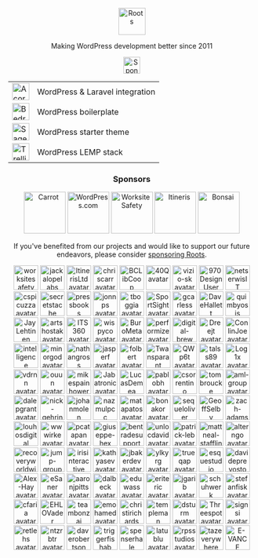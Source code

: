 <p align="center">
  <a href="https://roots.io/">
    <img alt="Roots" src="https://cdn.roots.io/app/uploads/logo-roots.svg" height="55">
  </a>
</p>
<p align="center">Making WordPress development better since 2011</p>


<p align="center"><a href="https://github.com/sponsors/roots"><img height="34" src="https://img.shields.io/badge/sponsor%20roots-525ddc?logo=github&logoColor=ffffff&message=test" alt="Sponsor Roots"></a></p>

<div align="center">
<table>
  <tr>
    <td><a href="https://roots.io/acorn/"><img src="https://cdn.roots.io/app/uploads/logo-acorn.svg" height="35" alt="Acorn"></a></td>
    <td>WordPress &amp; Laravel integration</td>
  </tr>
  <tr>
    <td><a href="https://roots.io/bedrock/"><img src="https://cdn.roots.io/app/uploads/logo-bedrock.svg" height="35" alt="Bedrock"></a></td>
    <td>WordPress boilerplate</td>
  </tr>
  <tr>
    <td><a href="https://roots.io/sage/"><img src="https://cdn.roots.io/app/uploads/logo-sage.svg" height="35" alt="Sage"></a></td>
    <td>WordPress starter theme</td>
  </tr>
  <tr>
    <td><a href="https://roots.io/trellis/"><img src="https://cdn.roots.io/app/uploads/logo-trellis.svg" height="35" alt="Trellis"></a></td>
    <td>WordPress LEMP stack</td>
  </tr>
</table>
</div>

<div align="center">
  
### Sponsors

<a href="https://carrot.com/"><img src="https://cdn.roots.io/app/uploads/carrot.svg" alt="Carrot" height="85"></a> <a href="https://wordpress.com/"><img src="https://cdn.roots.io/app/uploads/wordpress.svg" alt="WordPress.com" height="85"></a> <a href="https://worksitesafety.ca/careers/"><img src="https://cdn.roots.io/app/uploads/worksite-safety.svg" alt="Worksite Safety" height="85"></a> <a href="https://www.itineris.co.uk/"><img src="https://cdn.roots.io/app/uploads/itineris.svg" alt="Itineris" height="85"></a> <a href="https://bonsai.so/"><img src="https://cdn.roots.io/app/uploads/bonsai.svg" alt="Bonsai" height="85"></a>

</div>

<div align="center">
  
If you've benefited from our projects and would like to support our future endeavors, please consider [sponsoring Roots](https://github.com/sponsors/roots).
  
</div>

<div align="center">

<!-- replace-sponsors-start -->
<a title="worksitesafety" href="https://github.com/worksitesafety"><img src="https://avatars.githubusercontent.com/u/15806912?v=4" width="50" alt="worksitesafety avatar"></a> <a title="jackalopelabs" href="https://github.com/jackalopelabs"><img src="https://avatars.githubusercontent.com/u/64995421?v=4" width="50" alt="jackalopelabs avatar"></a> <a title="ItinerisLtd" href="https://github.com/ItinerisLtd"><img src="https://avatars.githubusercontent.com/u/32365928?v=4" width="50" alt="ItinerisLtd avatar"></a> <a title="chriscarr" href="https://github.com/chriscarr"><img src="https://avatars.githubusercontent.com/u/753310?u=b96daeabd33f0a9b4b8aef75bde81f60790ee6c1&v=4" width="50" alt="chriscarr avatar"></a> <a title="BCLibCoop" href="https://github.com/BCLibCoop"><img src="https://avatars.githubusercontent.com/u/160499?v=4" width="50" alt="BCLibCoop avatar"></a> <a title="40Q" href="https://github.com/40Q"><img src="https://avatars.githubusercontent.com/u/14115862?v=4" width="50" alt="40Q avatar"></a> <a title="vizio-sk" href="https://github.com/vizio-sk"><img src="https://avatars.githubusercontent.com/u/198041196?v=4" width="50" alt="vizio-sk avatar"></a> <a title="970DesignUser" href="https://github.com/970DesignUser"><img src="https://avatars.githubusercontent.com/u/52669841?u=60410c92528752c797317c20aae575637c6ad14e&v=4" width="50" alt="970DesignUser avatar"></a> <a title="netserwisIT" href="https://github.com/netserwisIT"><img src="https://avatars.githubusercontent.com/u/26527065?u=b47aabe35c3556b2cfd522f21858d8a76513d837&v=4" width="50" alt="netserwisIT avatar"></a> <a title="cspicuzza" href="https://github.com/cspicuzza"><img src="https://avatars.githubusercontent.com/u/4442172?u=48f6e365050ba5dac9fc866e5c44581823dfde94&v=4" width="50" alt="cspicuzza avatar"></a> <a title="secretstache" href="https://github.com/secretstache"><img src="https://avatars.githubusercontent.com/u/8440338?v=4" width="50" alt="secretstache avatar"></a> <a title="pressbooks" href="https://github.com/pressbooks"><img src="https://avatars.githubusercontent.com/u/4054717?v=4" width="50" alt="pressbooks avatar"></a> <a title="jonnps" href="https://github.com/jonnps"><img src="https://avatars.githubusercontent.com/u/15981500?u=6be870c18f1673cd6b5f2c408ed8d08751a27fe3&v=4" width="50" alt="jonnps avatar"></a> <a title="tboggia" href="https://github.com/tboggia"><img src="https://avatars.githubusercontent.com/u/17348237?u=0e4a1c6aaac44dc7c5d0f2fb0cb7630cd18711f2&v=4" width="50" alt="tboggia avatar"></a> <a title="SportSight" href="https://github.com/SportSight"><img src="https://avatars.githubusercontent.com/u/20113622?v=4" width="50" alt="SportSight avatar"></a> <a title="gcarless" href="https://github.com/gcarless"><img src="https://avatars.githubusercontent.com/u/20326602?v=4" width="50" alt="gcarless avatar"></a> <a title="DaveHallett" href="https://github.com/DaveHallett"><img src="https://avatars.githubusercontent.com/u/13985362?v=4" width="50" alt="DaveHallett avatar"></a> <a title="quimbyosis" href="https://github.com/quimbyosis"><img src="https://avatars.githubusercontent.com/u/12940205?v=4" width="50" alt="quimbyosis avatar"></a> <a title="JayLehtinen" href="https://github.com/JayLehtinen"><img src="https://avatars.githubusercontent.com/u/12020121?u=95d245232388f480712320d82070a1b559ed19f6&v=4" width="50" alt="JayLehtinen avatar"></a> <a title="artshostak" href="https://github.com/artshostak"><img src="https://avatars.githubusercontent.com/u/6820356?u=c6c1a0158c3438f4535fcf4266580ec97674d7f7&v=4" width="50" alt="artshostak avatar"></a> <a title="ITS360" href="https://github.com/ITS360"><img src="https://avatars.githubusercontent.com/u/108222130?v=4" width="50" alt="ITS360 avatar"></a> <a title="wispyco" href="https://github.com/wispyco"><img src="https://avatars.githubusercontent.com/u/58543374?u=2ac5fd6998e4f34203255f132a0f8a6803c5f700&v=4" width="50" alt="wispyco avatar"></a> <a title="BuroMeta" href="https://github.com/BuroMeta"><img src="https://avatars.githubusercontent.com/u/55783880?v=4" width="50" alt="BuroMeta avatar"></a> <a title="performize" href="https://github.com/performize"><img src="https://avatars.githubusercontent.com/u/46604664?u=988648c500d8cc9214ad255c351f45f61651f59f&v=4" width="50" alt="performize avatar"></a> <a title="digital-brew" href="https://github.com/digital-brew"><img src="https://avatars.githubusercontent.com/u/41974673?u=8140e7e4d77bc21492a954afa553623dcc368bad&v=4" width="50" alt="digital-brew avatar"></a> <a title="Dreejt" href="https://github.com/Dreejt"><img src="https://avatars.githubusercontent.com/u/920993?u=35ff997a9e6eb5bf207d3bec6a355bab9984eba4&v=4" width="50" alt="Dreejt avatar"></a> <a title="ConlinJoe" href="https://github.com/ConlinJoe"><img src="https://avatars.githubusercontent.com/u/792179?u=c0ec51095088bf295ee860a337a7efed8f78e8d4&v=4" width="50" alt="ConlinJoe avatar"></a> <a title="intelligence" href="https://github.com/intelligence"><img src="https://avatars.githubusercontent.com/u/756582?u=017e49ac8aa930cf14a11bc73348cf159af503bf&v=4" width="50" alt="intelligence avatar"></a> <a title="minorgod" href="https://github.com/minorgod"><img src="https://avatars.githubusercontent.com/u/753184?v=4" width="50" alt="minorgod avatar"></a> <a title="nathangross" href="https://github.com/nathangross"><img src="https://avatars.githubusercontent.com/u/380278?u=40f1ebe85d5d2d651b117a7ff22398f0b399d227&v=4" width="50" alt="nathangross avatar"></a> <a title="jasperf" href="https://github.com/jasperf"><img src="https://avatars.githubusercontent.com/u/344138?u=58862bcc3f08a072e2d4f396f604cb2e3ae60629&v=4" width="50" alt="jasperf avatar"></a> <a title="folbert" href="https://github.com/folbert"><img src="https://avatars.githubusercontent.com/u/214164?u=f5d0986494d48e5c2bb664853d6e6e7e956e5f45&v=4" width="50" alt="folbert avatar"></a> <a title="Twansparant" href="https://github.com/Twansparant"><img src="https://avatars.githubusercontent.com/u/2317592?v=4" width="50" alt="Twansparant avatar"></a> <a title="QWp6t" href="https://github.com/QWp6t"><img src="https://avatars.githubusercontent.com/u/2104321?u=1cb455698261d5a8fa13459696990383e85b09c2&v=4" width="50" alt="QWp6t avatar"></a> <a title="talss89" href="https://github.com/talss89"><img src="https://avatars.githubusercontent.com/u/1142987?u=a7e2ba40b6635a88ea2b8cfad7503086ed5a162d&v=4" width="50" alt="talss89 avatar"></a> <a title="Log1x" href="https://github.com/Log1x"><img src="https://avatars.githubusercontent.com/u/5745907?u=9d529ceb464d5f533512c3d7e39620cf6954b398&v=4" width="50" alt="Log1x avatar"></a> <a title="vdrnn" href="https://github.com/vdrnn"><img src="https://avatars.githubusercontent.com/u/58754?u=1ddec10a7e05a511efd10c887d1e6f00d4d66e79&v=4" width="50" alt="vdrnn avatar"></a> <a title="ouun" href="https://github.com/ouun"><img src="https://avatars.githubusercontent.com/u/32090713?u=ab9f2988c778a8218d7b1a9c61284b1377163d15&v=4" width="50" alt="ouun avatar"></a> <a title="mikespainhower" href="https://github.com/mikespainhower"><img src="https://avatars.githubusercontent.com/u/1013494?v=4" width="50" alt="mikespainhower avatar"></a> <a title="Jabatronic" href="https://github.com/Jabatronic"><img src="https://avatars.githubusercontent.com/u/17615122?v=4" width="50" alt="Jabatronic avatar"></a> <a title="LucasDemea" href="https://github.com/LucasDemea"><img src="https://avatars.githubusercontent.com/u/22429540?v=4" width="50" alt="LucasDemea avatar"></a> <a title="pablobh" href="https://github.com/pablobh"><img src="https://avatars.githubusercontent.com/u/23288307?u=5529c54b4cc5a6696f1c51ac20226fc75d54f6b3&v=4" width="50" alt="pablobh avatar"></a> <a title="csorrentino" href="https://github.com/csorrentino"><img src="https://avatars.githubusercontent.com/u/24258825?u=32648672e2019b559767a9c35c6a236e5ac1b52e&v=4" width="50" alt="csorrentino avatar"></a> <a title="tombroucke" href="https://github.com/tombroucke"><img src="https://avatars.githubusercontent.com/u/24292260?v=4" width="50" alt="tombroucke avatar"></a> <a title="aml-group" href="https://github.com/aml-group"><img src="https://avatars.githubusercontent.com/u/14891376?v=4" width="50" alt="aml-group avatar"></a> <a title="dalepgrant" href="https://github.com/dalepgrant"><img src="https://avatars.githubusercontent.com/u/12812394?u=174bc8a292e88c3125ee75162fff44d19f64aa79&v=4" width="50" alt="dalepgrant avatar"></a> <a title="nick-gehring" href="https://github.com/nick-gehring"><img src="https://avatars.githubusercontent.com/u/11181313?u=3a4f88824427d608eef683507e869713307f0891&v=4" width="50" alt="nick-gehring avatar"></a> <a title="johanmolen" href="https://github.com/johanmolen"><img src="https://avatars.githubusercontent.com/u/8382746?u=518ff6f7b82a4f82e0b7b5986a807bf3eb2d6efa&v=4" width="50" alt="johanmolen avatar"></a> <a title="nazmulpcc" href="https://github.com/nazmulpcc"><img src="https://avatars.githubusercontent.com/u/8166346?u=761017b95d26dc8086bed7813ce2546af9223eae&v=4" width="50" alt="nazmulpcc avatar"></a> <a title="matapatos" href="https://github.com/matapatos"><img src="https://avatars.githubusercontent.com/u/7942653?u=7f25a56582cd09480da1ba9b6f2a96ea8d4e5cb8&v=4" width="50" alt="matapatos avatar"></a> <a title="bonakor" href="https://github.com/bonakor"><img src="https://avatars.githubusercontent.com/u/6813789?u=a808beeb9f338c47da9c1b955f1578673bfef660&v=4" width="50" alt="bonakor avatar"></a> <a title="sequeloliver" href="https://github.com/sequeloliver"><img src="https://avatars.githubusercontent.com/u/6792747?u=90c6fff2b847ddfc3e1be3af245b0d6130b1ecfe&v=4" width="50" alt="sequeloliver avatar"></a> <a title="GeoffSelby" href="https://github.com/GeoffSelby"><img src="https://avatars.githubusercontent.com/u/6684498?u=5ca82c6c7019a0c7fdcd08a9a3bdb266bcb3159d&v=4" width="50" alt="GeoffSelby avatar"></a> <a title="zach-adams" href="https://github.com/zach-adams"><img src="https://avatars.githubusercontent.com/u/6644396?u=f0cbdfef66771accd8379a920fbbd91013de23ec&v=4" width="50" alt="zach-adams avatar"></a> <a title="louhosdigital" href="https://github.com/louhosdigital"><img src="https://avatars.githubusercontent.com/u/122445274?v=4" width="50" alt="louhosdigital avatar"></a> <a title="wwwirke" href="https://github.com/wwwirke"><img src="https://avatars.githubusercontent.com/u/106389739?v=4" width="50" alt="wwwirke avatar"></a> <a title="pcatapan" href="https://github.com/pcatapan"><img src="https://avatars.githubusercontent.com/u/91490355?u=3b242d41bb379712a610d12af54302ab41557441&v=4" width="50" alt="pcatapan avatar"></a> <a title="giuseppe-hex" href="https://github.com/giuseppe-hex"><img src="https://avatars.githubusercontent.com/u/84968815?u=ae73c2823ebd8b26d6b51f18235fe7e3e3e414b4&v=4" width="50" alt="giuseppe-hex avatar"></a> <a title="bentradesupport" href="https://github.com/bentradesupport"><img src="https://avatars.githubusercontent.com/u/79239609?u=c1b8283876941915c57bb6b848e61a5eb99089c0&v=4" width="50" alt="bentradesupport avatar"></a> <a title="unlocdavid" href="https://github.com/unlocdavid"><img src="https://avatars.githubusercontent.com/u/75703724?u=1accfe6f96317dceab02d2b8081d7bfba0f2fb04&v=4" width="50" alt="unlocdavid avatar"></a> <a title="patrick-leb" href="https://github.com/patrick-leb"><img src="https://avatars.githubusercontent.com/u/68301566?v=4" width="50" alt="patrick-leb avatar"></a> <a title="mattneal-stafflink" href="https://github.com/mattneal-stafflink"><img src="https://avatars.githubusercontent.com/u/68095856?u=37479c87fcdaef82a82c03a13d8df38c4bb3202b&v=4" width="50" alt="mattneal-stafflink avatar"></a> <a title="alterngo" href="https://github.com/alterngo"><img src="https://avatars.githubusercontent.com/u/62350542?v=4" width="50" alt="alterngo avatar"></a> <a title="recoveryworldwide" href="https://github.com/recoveryworldwide"><img src="https://avatars.githubusercontent.com/u/47904200?v=4" width="50" alt="recoveryworldwide avatar"></a> <a title="jump-group" href="https://github.com/jump-group"><img src="https://avatars.githubusercontent.com/u/47659662?v=4" width="50" alt="jump-group avatar"></a> <a title="irisinteractive" href="https://github.com/irisinteractive"><img src="https://avatars.githubusercontent.com/u/44177442?v=4" width="50" alt="irisinteractive avatar"></a> <a title="kathyasev" href="https://github.com/kathyasev"><img src="https://avatars.githubusercontent.com/u/42622039?v=4" width="50" alt="kathyasev avatar"></a> <a title="jbakerdev" href="https://github.com/jbakerdev"><img src="https://avatars.githubusercontent.com/u/40899742?v=4" width="50" alt="jbakerdev avatar"></a> <a title="ylkyrg" href="https://github.com/ylkyrg"><img src="https://avatars.githubusercontent.com/u/37457972?v=4" width="50" alt="ylkyrg avatar"></a> <a title="trueqap" href="https://github.com/trueqap"><img src="https://avatars.githubusercontent.com/u/32407751?u=2c253c24a8bb04b4d653dde0312300532e96bda9&v=4" width="50" alt="trueqap avatar"></a> <a title="esquestudio" href="https://github.com/esquestudio"><img src="https://avatars.githubusercontent.com/u/29219386?u=f2b02cc0513543edb40eab7f27bc650e35a4ac8f&v=4" width="50" alt="esquestudio avatar"></a> <a title="davideprevosto" href="https://github.com/davideprevosto"><img src="https://avatars.githubusercontent.com/u/28837345?v=4" width="50" alt="davideprevosto avatar"></a> <a title="Alex-Hay" href="https://github.com/Alex-Hay"><img src="https://avatars.githubusercontent.com/u/27311071?u=4940c5cf99aa5016164cb590d51dca2d5f57b947&v=4" width="50" alt="Alex-Hay avatar"></a> <a title="eSaner" href="https://github.com/eSaner"><img src="https://avatars.githubusercontent.com/u/6232891?u=06bc25642e647abfa6806d91e21a7e93dda92e1f&v=4" width="50" alt="eSaner avatar"></a> <a title="aaronjpitts" href="https://github.com/aaronjpitts"><img src="https://avatars.githubusercontent.com/u/1204631?u=d948e5c58869e7719feadbb2cd87a5d711076c81&v=4" width="50" alt="aaronjpitts avatar"></a> <a title="dalbeck" href="https://github.com/dalbeck"><img src="https://avatars.githubusercontent.com/u/1183770?v=4" width="50" alt="dalbeck avatar"></a> <a title="eduwass" href="https://github.com/eduwass"><img src="https://avatars.githubusercontent.com/u/1070495?u=d1659f587ea62d59a59c51cece4ec09a68bc5f64&v=4" width="50" alt="eduwass avatar"></a> <a title="eriteric" href="https://github.com/eriteric"><img src="https://avatars.githubusercontent.com/u/967902?v=4" width="50" alt="eriteric avatar"></a> <a title="jgarib" href="https://github.com/jgarib"><img src="https://avatars.githubusercontent.com/u/926509?v=4" width="50" alt="jgarib avatar"></a> <a title="schuhwerk" href="https://github.com/schuhwerk"><img src="https://avatars.githubusercontent.com/u/865652?u=c29d7619773d9f40fe77e9a02b0a0f73a6cb1026&v=4" width="50" alt="schuhwerk avatar"></a> <a title="stefanfisk" href="https://github.com/stefanfisk"><img src="https://avatars.githubusercontent.com/u/827773?v=4" width="50" alt="stefanfisk avatar"></a> <a title="cfaria" href="https://github.com/cfaria"><img src="https://avatars.githubusercontent.com/u/756658?u=c82fb37360cdfc7ffcff07b48b139f4123252b1c&v=4" width="50" alt="cfaria avatar"></a> <a title="EHLOVader" href="https://github.com/EHLOVader"><img src="https://avatars.githubusercontent.com/u/701725?v=4" width="50" alt="EHLOVader avatar"></a> <a title="teambonzai" href="https://github.com/teambonzai"><img src="https://avatars.githubusercontent.com/u/580109?u=d243c607e978c3ca619710ac0d4b8e2b30f30d62&v=4" width="50" alt="teambonzai avatar"></a> <a title="emohamed" href="https://github.com/emohamed"><img src="https://avatars.githubusercontent.com/u/536840?v=4" width="50" alt="emohamed avatar"></a> <a title="christirichards" href="https://github.com/christirichards"><img src="https://avatars.githubusercontent.com/u/486206?u=139345bb24ca581b315a6bbe6975b63e818be28f&v=4" width="50" alt="christirichards avatar"></a> <a title="templeman" href="https://github.com/templeman"><img src="https://avatars.githubusercontent.com/u/427403?u=4a39a3e927c3963e395b1a0f024addc685cc23bf&v=4" width="50" alt="templeman avatar"></a> <a title="dsturm" href="https://github.com/dsturm"><img src="https://avatars.githubusercontent.com/u/384815?v=4" width="50" alt="dsturm avatar"></a> <a title="Threespot" href="https://github.com/Threespot"><img src="https://avatars.githubusercontent.com/u/370822?v=4" width="50" alt="Threespot avatar"></a> <a title="signsi" href="https://github.com/signsi"><img src="https://avatars.githubusercontent.com/u/240937?v=4" width="50" alt="signsi avatar"></a> <a title="retlehs" href="https://github.com/retlehs"><img src="https://avatars.githubusercontent.com/u/115911?v=4" width="50" alt="retlehs avatar"></a> <a title="ntzrbtr" href="https://github.com/ntzrbtr"><img src="https://avatars.githubusercontent.com/u/49314?v=4" width="50" alt="ntzrbtr avatar"></a> <a title="daverobertson" href="https://github.com/daverobertson"><img src="https://avatars.githubusercontent.com/u/28947?v=4" width="50" alt="daverobertson avatar"></a> <a title="triggerfishab" href="https://github.com/triggerfishab"><img src="https://avatars.githubusercontent.com/u/6154968?v=4" width="50" alt="triggerfishab avatar"></a> <a title="spenserhale" href="https://github.com/spenserhale"><img src="https://avatars.githubusercontent.com/u/5643366?u=3b02be5707d180e0bde5e5478cb6bfcd9ec06ec7&v=4" width="50" alt="spenserhale avatar"></a> <a title="latublu" href="https://github.com/latublu"><img src="https://avatars.githubusercontent.com/u/5282892?v=4" width="50" alt="latublu avatar"></a> <a title="rpsstudios" href="https://github.com/rpsstudios"><img src="https://avatars.githubusercontent.com/u/4319497?v=4" width="50" alt="rpsstudios avatar"></a> <a title="tazeverywhere" href="https://github.com/tazeverywhere"><img src="https://avatars.githubusercontent.com/u/4191041?u=eb32b921fca137a90a0078a4efc18095fb2db8cd&v=4" width="50" alt="tazeverywhere avatar"></a> <a title="E-VANCE" href="https://github.com/E-VANCE"><img src="https://avatars.githubusercontent.com/u/4123541?v=4" width="50" alt="E-VANCE avatar"></a>
<!-- replace-sponsors-end -->

</div>
